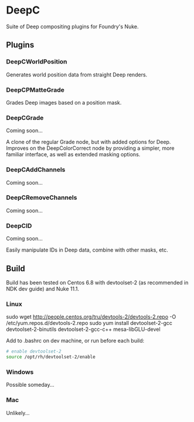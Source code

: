 # DeepC

Suite of Deep compositing plugins for Foundry's Nuke.

## Plugins

### DeepCWorldPosition

Generates world position data from straight Deep renders.

### DeepCPMatteGrade

Grades Deep images based on a position mask.

### DeepCGrade

Coming soon...

A clone of the regular Grade node, but with added options for Deep. Improves on the DeepColorCorrect node by providing a simpler, more familiar interface, as well as extended masking options.

### DeepCAddChannels

Coming soon...

### DeepCRemoveChannels

Coming soon...

### DeepCID

Coming soon...

Easily manipulate IDs in Deep data, combine with other masks, etc.

## Build

Build has been tested on Centos 6.8 with devtoolset-2 (as recommended in NDK dev guide) and Nuke 11.1.

### Linux

sudo wget http://people.centos.org/tru/devtools-2/devtools-2.repo -O /etc/yum.repos.d/devtools-2.repo
sudo yum install devtoolset-2-gcc devtoolset-2-binutils devtoolset-2-gcc-c++ mesa-libGLU-devel

Add to .bashrc on dev machine, or run before each build:

```bash
# enable devtoolset-2
source /opt/rh/devtoolset-2/enable
```

### Windows

Possible someday...

### Mac

Unlikely...
